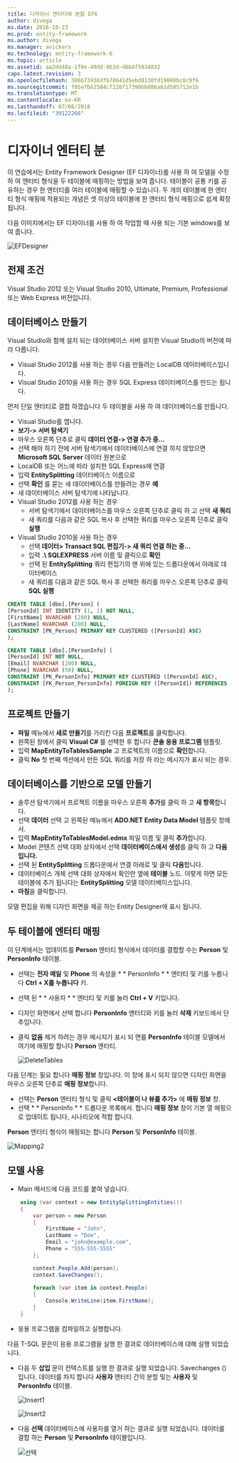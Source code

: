 ```yaml
---
title: 디자이너 엔터티에 분할 EF6
author: divega
ms.date: 2016-10-23
ms.prod: entity-framework
ms.author: divega
ms.manager: avickers
ms.technology: entity-framework-6
ms.topic: article
ms.assetid: aa2dd48a-1f0e-49dd-863d-d6b4f5834832
caps.latest.revision: 3
ms.openlocfilehash: 386b739363fb78641d5ebd8130fd19008bc8c9f6
ms.sourcegitcommit: f05e7b62584cf228f17390bb086a61d505712e1b
ms.translationtype: MT
ms.contentlocale: ko-KR
ms.lasthandoff: 07/08/2018
ms.locfileid: "39122266"
---
```

# <a name="designer-entity-splitting"></a>디자이너 엔터티 분
이 연습에서는 Entity Framework Designer (EF 디자이너)를 사용 하 여 모델을 수정 하 여 엔터티 형식을 두 테이블에 매핑하는 방법을 보여 줍니다. 테이블이 공통 키를 공유하는 경우 한 엔터티를 여러 테이블에 매핑할 수 있습니다. 두 개의 테이블에 한 엔터티 형식 매핑에 적용되는 개념은 셋 이상의 테이블에 한 엔터티 형식 매핑으로 쉽게 확장됩니다.

다음 이미지에서는 EF 디자이너를 사용 하 여 작업할 때 사용 되는 기본 windows를 보여 줍니다.

![EFDesigner](~/ef6/media/efdesigner.png)

## <a name="prerequisites"></a>전제 조건

Visual Studio 2012 또는 Visual Studio 2010, Ultimate, Premium, Professional 또는 Web Express 버전입니다.

## <a name="create-the-database"></a>데이터베이스 만들기

Visual Studio와 함께 설치 되는 데이터베이스 서버 설치한 Visual Studio의 버전에 따라 다릅니다.

-   Visual Studio 2012를 사용 하는 경우 다음 만들려는 LocalDB 데이터베이스입니다.
-   Visual Studio 2010을 사용 하는 경우 SQL Express 데이터베이스를 만드는 됩니다.

먼저 단일 엔터티로 결합 하겠습니다 두 테이블을 사용 하 여 데이터베이스를 만듭니다.

-   Visual Studio를 엽니다.
-   **보기-&gt; 서버 탐색기**
-   마우스 오른쪽 단추로 클릭 **데이터 연결-&gt; 연결 추가 중...**
-   선택 해야 하기 전에 서버 탐색기에서 데이터베이스에 연결 하지 않았으면 **Microsoft SQL Server** 데이터 원본으로
-   LocalDB 또는 어느에 따라 설치한 SQL Express에 연결
-   입력 **EntitySplitting** 데이터베이스 이름으로
-   선택 **확인** 를 묻는 새 데이터베이스를 만들려는 경우 **예**
-   새 데이터베이스 서버 탐색기에 나타납니다.
-   Visual Studio 2012를 사용 하는 경우
    -   서버 탐색기에서 데이터베이스를 마우스 오른쪽 단추로 클릭 하 고 선택 **새 쿼리**
    -   새 쿼리를 다음과 같은 SQL 복사 후 선택한 쿼리를 마우스 오른쪽 단추로 클릭 **실행**
-   Visual Studio 2010을 사용 하는 경우
    -   선택 **데이터&gt; Transact SQL 편집기-&gt; 새 쿼리 연결 하는 중...**
    -   입력 **.\\ SQLEXPRESS** 서버 이름 및 클릭으로 **확인**
    -   선택 된 **EntitySplitting** 쿼리 편집기의 맨 위에 있는 드롭다운에서 아래로 데이터베이스
    -   새 쿼리를 다음과 같은 SQL 복사 후 선택한 쿼리를 마우스 오른쪽 단추로 클릭 **SQL 실행**

``` SQL
CREATE TABLE [dbo].[Person] (
[PersonId] INT IDENTITY (1, 1) NOT NULL,
[FirstName] NVARCHAR (200) NULL,
[LastName] NVARCHAR (200) NULL,
CONSTRAINT [PK_Person] PRIMARY KEY CLUSTERED ([PersonId] ASC)
);

CREATE TABLE [dbo].[PersonInfo] (
[PersonId] INT NOT NULL,
[Email] NVARCHAR (200) NULL,
[Phone] NVARCHAR (50) NULL,
CONSTRAINT [PK_PersonInfo] PRIMARY KEY CLUSTERED ([PersonId] ASC),
CONSTRAINT [FK_Person_PersonInfo] FOREIGN KEY ([PersonId]) REFERENCES [dbo].[Person] ([PersonId]) ON DELETE CASCADE
);
```

## <a name="create-the-project"></a>프로젝트 만들기

-   **파일** 메뉴에서 **새로 만들기**를 가리킨 다음 **프로젝트**를 클릭합니다.
-   왼쪽된 창에서 클릭 **Visual C\#** 를 선택한 후 합니다 **콘솔 응용 프로그램** 템플릿.
-   입력 **MapEntityToTablesSample** 고 프로젝트의 이름으로 **확인**합니다.
-   클릭 **No** 첫 번째 섹션에서 만든 SQL 쿼리를 저장 하 라는 메시지가 표시 되는 경우.

## <a name="create-a-model-based-on-the-database"></a>데이터베이스를 기반으로 모델 만들기

-   솔루션 탐색기에서 프로젝트 이름을 마우스 오른쪽 **추가**를 클릭 하 고 **새 항목**합니다.
-   선택 **데이터** 선택 고 왼쪽된 메뉴에서 **ADO.NET Entity Data Model** 템플릿 창에서.
-   입력 **MapEntityToTablesModel.edmx** 파일 이름 및 클릭 **추가**합니다.
-   Model 콘텐츠 선택 대화 상자에서 선택 **데이터베이스에서 생성**를 클릭 하 고 **다음입니다.**
-   선택 된 **EntitySplitting** 드롭다운에서 연결 아래로 및 클릭 **다음**합니다.
-   데이터베이스 개체 선택 대화 상자에서 확인란 옆에 **테이블** 노드.
    이렇게 하면 모든 테이블에 추가 됩니다는 **EntitySplitting** 모델 데이터베이스입니다.
-   **마침**을 클릭합니다.

모델 편집을 위해 디자인 화면을 제공 하는 Entity Designer에 표시 됩니다.

## <a name="map-an-entity-to-two-tables"></a>두 테이블에 엔터티 매핑

이 단계에서는 업데이트를 **Person** 엔터티 형식에서 데이터를 결합할 수는 **Person** 및 **PersonInfo** 테이블.

-   선택는 **전자 메일** 및 **Phone** 의 속성을 * * PersonInfo * * 엔터티 및 키를 누릅니다 **Ctrl + X를 누릅니다** 키.
-   선택 된 * * 사용자 * * 엔터티 및 키를 눌러 **Ctrl + V** 키입니다.
-   디자인 화면에서 선택 합니다 **PersonInfo** 엔터티와 키를 눌러 **삭제** 키보드에서 단추입니다.
-   클릭 **없음** 제거 하려는 경우 메시지가 표시 되 면를 **PersonInfo** 테이블 모델에서 여기에 매핑할 합니다 **Person** 엔터티.

    ![DeleteTables](~/ef6/media/deletetables.png)

다음 단계는 필요 합니다 **매핑 정보** 창입니다. 이 창에 표시 되지 않으면 디자인 화면을 마우스 오른쪽 단추로 **매핑 정보**합니다.

-   선택는 **Person** 엔터티 형식 및 클릭 **&lt;테이블이 나 뷰를 추가&gt;** 에 **매핑 정보** 창.
-   선택 * * PersonInfo * * 드롭다운 목록에서.
    합니다 **매핑 정보** 창이 기본 열 매핑으로 업데이트 됩니다, 시나리오에 적합 합니다.

**Person** 엔터티 형식이 매핑되는 합니다 **Person** 및 **PersonInfo** 테이블.

![Mapping2](~/ef6/media/mapping2.png)

## <a name="use-the-model"></a>모델 사용

-   Main 메서드에 다음 코드를 붙여 넣습니다.

``` csharp
    using (var context = new EntitySplittingEntities())
    {
        var person = new Person
        {
            FirstName = "John",
            LastName = "Doe",
            Email = "john@example.com",
            Phone = "555-555-5555"
        };

        context.People.Add(person);
        context.SaveChanges();

        foreach (var item in context.People)
        {
            Console.WriteLine(item.FirstName);
        }
    }
```

-   응용 프로그램을 컴파일하고 실행합니다.

다음 T-SQL 문은이 응용 프로그램을 실행 한 결과로 데이터베이스에 대해 실행 되었습니다. 

-   다음 두 **삽입** 문이 컨텍스트를 실행 한 결과로 실행 되었습니다. Savechanges ()입니다. 데이터를 차지 합니다 **사용자** 엔터티 간의 분할 및는 **사용자** 및 **PersonInfo** 테이블.

    ![Insert1](~/ef6/media/insert1.png)

    ![Insert2](~/ef6/media/insert2.png)
-   다음 **선택** 데이터베이스에 사용자를 열거 하는 결과로 실행 되었습니다. 데이터를 결합 하는 **Person** 및 **PersonInfo** 테이블입니다.

    ![선택](~/ef6/media/select.png)
